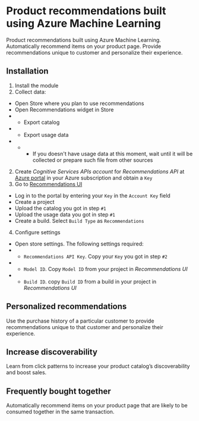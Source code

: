 # Product recommendations built using Azure Machine Learning
Product recommendations built using Azure Machine Learning. Automatically recommend items on your product page. Provide recommendations unique to customer and personalize their experience.

## Installation
1. Install the module
2. Collect data:
* Open Store where you plan to use recommendations 
 * Open Recommendations widget in Store
 * * Export catalog
 * * Export usage data
 * * * If you doesn't have usage data at this moment, wait until it will be collected or prepare such file from other sources
2. Create *Cognitive Services APIs account* for *Recommendations API* at [Azure portal](https://portal.azure.com/) in your Azure subscription and obtain a `Key`
3. Go to [Recommendations UI](https://recommendations-portal.azurewebsites.net)
* Log in to the portal by entering your `Key` in the `Account Key` field
* Create a project
* Upload the catalog you got in step `#1`
* Upload the usage data you got in step `#1`
* Create a build. Select `Build Type` as `Recommendations`
4. Configure settings
 * Open store settings. The following settings required:
 * * `Recommendations API Key`. Copy your `Key` you got in step `#2`
 * * `Model ID`. Copy `Model ID` from your project in *Recommendations UI*
 * * `Build ID`. copy `Build ID` from a build in your project in *Recommendations UI*

## Personalized recommendations
Use the purchase history of a particular customer to provide recommendations unique to that customer and personalize their experience.

## Increase discoverability
Learn from click patterns to increase your product catalog’s discoverability and boost sales.

## Frequently bought together
Automatically recommend items on your product page that are likely to be consumed together in the same transaction.
